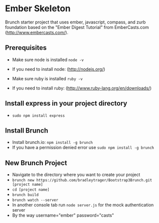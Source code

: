 # Ember Skeleton
Brunch starter project that uses ember, javascript, compass, and zurb foundation based on the "Ember Digest Tutorial" from EmberCasts.com (http://www.embercasts.com/).

## Prerequisites
* Make sure node is installed `node -v`
* If you need to install node: (http://nodejs.org/)

* Make sure ruby is installed `ruby -v`
* If you need to install ruby: (http://www.ruby-lang.org/en/downloads/)

## Install express in your project directory
* `sudo npm install express`

## Install Brunch
* Install brunch.io: `npm install -g brunch`
* If you have a permission denied error use `sudo npm install -g brunch`

## New Brunch Project
* Navigate to the directory where you want to create your project
* `brunch new https://github.com/bradleytrager/Bootstrap3Brunch.git [project name]`
* `cd [project name]`
* `brunch build`
* `brunch watch --server`
* In another console tab run `node server.js` for the mock authentication server
* By the way username="ember" password="casts"
